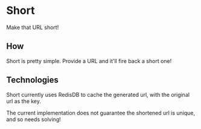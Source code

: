 # Short
Make that URL short!

## How

Short is pretty simple. Provide a URL and it'll fire back a short one!

## Technologies

Short currently uses RedisDB to cache the generated url, with the original url as the key.

The current implementation does not guarantee the shortened url is unique, and so needs solving!